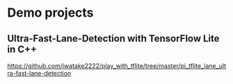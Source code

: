 # Demo projects

## Ultra-Fast-Lane-Detection with TensorFlow Lite in C++
https://github.com/iwatake2222/play_with_tflite/tree/master/pj_tflite_lane_ultra-fast-lane-detection
